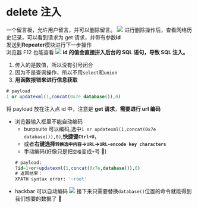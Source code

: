 # delete 注入

一个留言板，允许用户留言，并可以删除留言。
![](https://i-blog.csdnimg.cn/blog_migrate/62a675aef7e9b3868de0d4a28322fb2b.png)
进行删除操作后，查看网络历史记录，可以看到请求为 get 请求，并带有参数**id**  
发送到**Repeater**模块进行下一步操作  
浏览器 F12 也能查看
![](https://i-blog.csdnimg.cn/blog_migrate/71429eadc913fb60c03099d8b2e79461.png)
**id 的值会直接拼入后台的 SQL 语句，导致 SQL 注入。**

1. 传入的是数值，所以没有引号闭合
2. 因为不是查询操作，所以不用`select`和`union`
3. **用函数报错来进行信息获取**

```sql
# payload
1 or updatexml(1,concat(0x7e database()),0)
```

将 payload 放在注入点 id 中，注意是 **get 请求**，**需要进行 url 编码**

- 浏览器输入框里不能自动编码
  - burpsuite 可以编码,选中`1 or updatexml(1,concat(0x7e database()),0)`,**快捷键`Ctrl+U`**，
  - 或者**右键选择`转换选中内容`->`URL`->`URL-encode key characters`**
  - 手动编码(好像只是把`空格`变成`+`号 🤔)
  ```sql
  # payload:
  ?id=1+or+updatexml(1,concat(0x7e,database()),0)
  # 返回结果：
  XPATH syntax error: '~root'
  ```
- hackbar 可以自动编码
  ![](https://i-blog.csdnimg.cn/blog_migrate/b86333bd4f0ade4aae80cf676691f690.png)
  接下来只需要替换`database()`位置的命令就能得到我们想要的数据了 🤗
